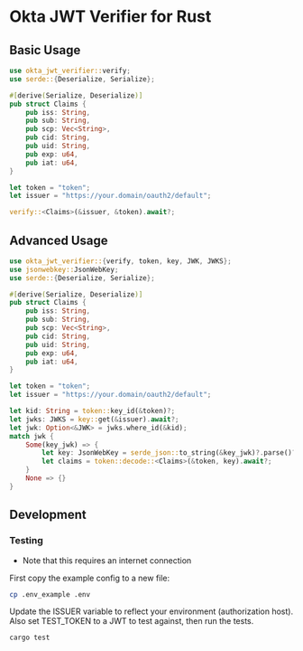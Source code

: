 # Okta JWT Verifier for Rust

## Basic Usage

```rust
use okta_jwt_verifier::verify;
use serde::{Deserialize, Serialize};

#[derive(Serialize, Deserialize)]
pub struct Claims {
    pub iss: String,
    pub sub: String,
    pub scp: Vec<String>,
    pub cid: String,
    pub uid: String,
    pub exp: u64,
    pub iat: u64,
}

let token = "token";
let issuer = "https://your.domain/oauth2/default";

verify::<Claims>(&issuer, &token).await?;
```

## Advanced Usage

```rust
use okta_jwt_verifier::{verify, token, key, JWK, JWKS};
use jsonwebkey::JsonWebKey;
use serde::{Deserialize, Serialize};

#[derive(Serialize, Deserialize)]
pub struct Claims {
    pub iss: String,
    pub sub: String,
    pub scp: Vec<String>,
    pub cid: String,
    pub uid: String,
    pub exp: u64,
    pub iat: u64,
}

let token = "token";
let issuer = "https://your.domain/oauth2/default";

let kid: String = token::key_id(&token)?;
let jwks: JWKS = key::get(&issuer).await?;
let jwk: Option<&JWK> = jwks.where_id(&kid);
match jwk {
    Some(key_jwk) => {
        let key: JsonWebKey = serde_json::to_string(&key_jwk)?.parse()?;
        let claims = token::decode::<Claims>(&token, key).await?;
    }
    None => {}
}

```

## Development

### Testing

* Note that this requires an internet connection

First copy the example config to a new file:

```sh
cp .env_example .env
```

Update the ISSUER variable to reflect your environment (authorization host).
Also set TEST_TOKEN to a JWT to test against, then run the tests.

```sh
cargo test
```
